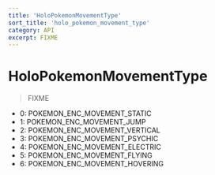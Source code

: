```yaml
---
title: 'HoloPokemonMovementType'
sort_title: 'holo_pokemon_movement_type'
category: API
excerpt: FIXME
---
```


# HoloPokemonMovementType

> FIXME

- 0: POKEMON_ENC_MOVEMENT_STATIC
- 1: POKEMON_ENC_MOVEMENT_JUMP
- 2: POKEMON_ENC_MOVEMENT_VERTICAL
- 3: POKEMON_ENC_MOVEMENT_PSYCHIC
- 4: POKEMON_ENC_MOVEMENT_ELECTRIC
- 5: POKEMON_ENC_MOVEMENT_FLYING
- 6: POKEMON_ENC_MOVEMENT_HOVERING
